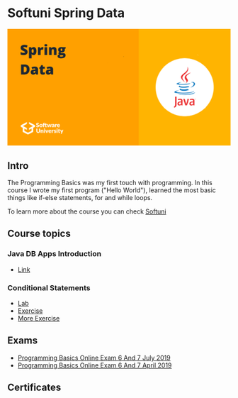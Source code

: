 # Softuni Spring Data

![spring-data-softuni](spring-data-softuni.png)

## Intro
The Programming Basics was my first touch with programming. In this course I wrote my first program ("Hello World"), learned the most basic things like if-else statements, for and while loops.

To learn more about the course you can check [Softuni](https://softuni.bg/)


## Course topics
### Java DB Apps Introduction
- [Link](https://github.com/DenisBuserski/Softuni_Spring_Data/tree/main/Exercise-Java-DB-Apps-Introduction-04)
### Conditional Statements
- [Lab](https://github.com/DenisBuserski/SoftUni-Programming-Basics-Java/tree/main/Conditional_Statements_Lab)
- [Exercise](https://github.com/DenisBuserski/SoftUni-Programming-Basics-Java/tree/main/Conditional_Statements_Exercise)
- [More Exercise](https://github.com/DenisBuserski/SoftUni-Programming-Basics-Java/tree/main/Conditional_Statements_More_Exercises)


## Exams
- [Programming Basics Online Exam 6 And 7 July 2019](https://github.com/DenisBuserski/SoftUni-Programming-Basics-Java/tree/main/Programming_Basics_Online_Exam_6_And_7_July_2019)
- [Programming Basics Online Exam 6 And 7 April 2019](https://github.com/DenisBuserski/SoftUni-Programming-Basics-Java/tree/main/Programming_Basics_Online_Exam_6_And_7_April_2019)


## Certificates

